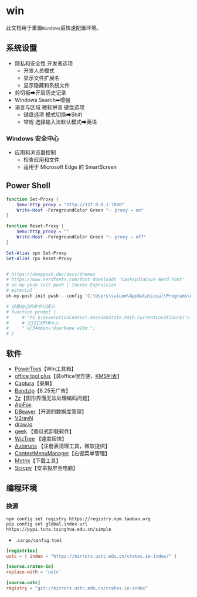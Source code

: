 # win

此文档用于重置`Windows`后快速配置环境。

## 系统设置

- 隐私和安全性 开发者选项
  - 开发人员模式
  - 显示文件扩展名
  - 显示隐藏和系统文件
- 剪切板➡开启历史记录
- Windows Search➡增强
- 语言与区域 微软拼音 键盘选项
  - 键盘选项 模式切换➡Shift
  - 常规 选择输入法默认模式➡英语

### Windows 安全中心

- 应用和浏览器控制
  - 检查应用和文件
  - 适用于 Microsoft Edge 的 SmartScreen

## Power Shell

```powershell
function Set-Proxy {
    $env:http_proxy = "http://127.0.0.1:7890"
    Write-Host -ForegroundColor Green "✨ proxy → on"
}

function Reset-Proxy {
    $env:http_proxy = ""
    Write-Host -ForegroundColor Green "✨ proxy → off"
}

Set-Alias spx Set-Proxy
Set-Alias rpx Reset-Proxy


# https://ohmyposh.dev/docs/themes
# https://www.nerdfonts.com/font-downloads 'CaskaydiaCove Nerd Font'
# oh-my-posh init pwsh | Invoke-Expression
# material
oh-my-posh init pwsh --config 'C:\Users\saicem\AppData\Local\Programs\oh-my-posh\themes\material.omp.json' | Invoke-Expression

# 设置自己的命令行提示
# function prompt {
#     # "PS $($executionContext.SessionState.Path.CurrentLocation)$('>' * ($nestedPromptLevel + 1)) ";
#     # 🥵🥶👻🦄🐇❗❓⁉️☢️☣️⚠️
#     "`e[34m$env:UserName`e[0m ";
# }
```

## 软件

- [PowerToys](https://docs.microsoft.com/zh-cn/windows/powertoys/)【Win工具箱】
- [office tool plus](https://otp.landian.vip/zh-cn/)【装office很方便，[KMS列表](https://www.coolhub.top/tech-articles/kms_list.html)】
- [Captura](https://github.com/MathewSachin/Captura)【录屏】
- [Bandzip](http://www.bandisoft.com/)【6.25无广告】
- [7z](https://www.7-zip.org/)【图形界面无法处理编码问题】
- [ApiFox](https://www.apifox.cn/)
- [DBeaver](https://dbeaver.io/)【开源的数据库管理】
- [V2rayN](https://github.com/2dust/v2rayN/releases)
- [draw.io](https://app.diagrams.net/)
- [geek](https://geekuninstaller.com/) 【傻瓜式卸载软件】
- [WizTree](https://www.diskanalyzer.com/download) 【速度超快】
- [Autoruns](https://learn.microsoft.com/en-us/sysinternals/downloads/autoruns) 【注册表清理工具，微软提供】
- [ContextMenuManager](https://gitee.com/BluePointLilac/ContextMenuManager/releases)【右键菜单管理】
- [Motrix](https://motrix.app/zh-CN/)【下载工具】
- [Scrcpy](https://github.com/Genymobile/scrcpy/releases)【安卓投屏至电脑】

## 编程环境

### 换源

```pwsh
npm config set registry https://registry.npm.taobao.org
pip config set global.index-url https://pypi.tuna.tsinghua.edu.cn/simple
```

- `.cargo/config.toml`

```toml
[registries]
ustc = { index = "https://mirrors.ustc.edu.cn/crates.io-index/" }

[source.crates-io]
replace-with = 'ustc'

[source.ustc]
registry = "git://mirrors.ustc.edu.cn/crates.io-index"
```
